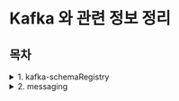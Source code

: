 # Kafka 와 관련 정보 정리

## 목차

<details>
<summary>1. kafka-schemaRegistry</summary>
<div markdown="1">

1. [Kafka란](./kafka-schemaRegistry/Kafka%EB%9E%80.md)
2. [SchemaRegistry란](./kafka-schemaRegistry/SchemaRegistry%EB%9E%80.md)
3. [Avro란](./kafka-schemaRegistry/Avro%EB%9E%80.md)
4. [Kafka*Producer*개발하기](./kafka-schemaRegistry/Kafka_Producer_%EA%B0%9C%EB%B0%9C%ED%95%98%EA%B8%B0.md)
5. [Producer에*Schema*적용하기](./kafka-schemaRegistry/Producer%EC%97%90_Schema_%EC%A0%81%EC%9A%A9%ED%95%98%EA%B8%B0.md)

</div>
</details>

<details>
<summary>2. messaging</summary>
<div markdown="1">

</div>
</details>
